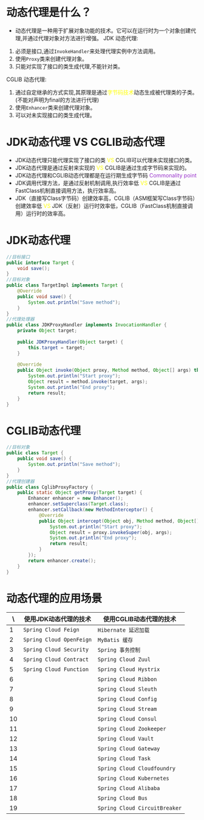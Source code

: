 # 动态代理是什么？
- 动态代理是一种用于扩展对象功能的技术。它可以在运行时为一个对象创建代理,并通过代理对象对方法进行增强。
JDK 动态代理:
1. 必须是接口,通过`InvokeHandler`来处理代理实例中方法调用。
2. 使用`Proxy`类来创建代理对象。
3. 只能对实现了接口的类生成代理,不能针对类。

CGLIB 动态代理:
1. 通过自定继承的方式实现,其原理是通过<span style="color:yellow">字节码技术</span>动态生成被代理类的子类。(不能对声明为final的方法进行代理)
2. 使用`Enhancer`类来创建代理对象。
3. 可以对未实现接口的类生成代理。

# JDK动态代理 VS CGLIB动态代理
- JDK动态代理只能代理实现了接口的类 <span style="color:yellow;">VS</span> CGLIB可以代理未实现接口的类。
- JDK动态代理是通过反射来实现的 <span style="color:yellow;">VS</span> CGLIB是通过生成字节码来实现的。
- JDK动态代理和CGLIB动态代理都是在运行期生成字节码 <span style="color:darkorchid;">Commonality point</span> 
- JDK调用代理方法，是通过反射机制调用,执行效率低 <span style="color:yellow;">VS</span> CGLIB是通过FastClass机制直接调用方法，执行效率高。
- JDK（直接写Class字节码）创建效率高，CGLIB（ASM框架写Class字节码）创建效率低 <span style="color:yellow;">VS</span> JDK（反射）运行时效率低，CGLIB（FastClass机制直接调用）运行时的效率高。


# JDK动态代理
```java
//目标接口
public interface Target {
    void save();
}
//目标对象
public class TargetImpl implements Target {
    @Override
    public void save() {
        System.out.println("Save method");
    }
}  
//代理处理器
public class JDKProxyHandler implements InvocationHandler {
    private Object target;
    
    public JDKProxyHandler(Object target) {
        this.target = target;
    }
    
    @Override
    public Object invoke(Object proxy, Method method, Object[] args) throws Throwable {
        System.out.println("Start proxy");
        Object result = method.invoke(target, args);
        System.out.println("End proxy");
        return result;
    }
}
```
# CGLIB动态代理
```java
//目标对象
public class Target {
    public void save() {
        System.out.println("Save method");
    }
}
//代理创建器
public class CglibProxyFactory {
    public static Object getProxy(Target target) {
        Enhancer enhancer = new Enhancer();
        enhancer.setSuperclass(Target.class);
        enhancer.setCallback(new MethodInterceptor() {
            @Override
            public Object intercept(Object obj, Method method, Object[] args, MethodProxy proxy) throws Throwable {
                System.out.println("Start proxy");
                Object result = proxy.invokeSuper(obj, args);
                System.out.println("End proxy");
                return result;
            }
        });
        return enhancer.create();
    }
} 
```

# 动态代理的应用场景
| \   |   使用JDK动态代理的技术   |   使用CGLIB动态代理的技术   |
|-----| ---- | ---- |
| 1   |   `Spring Cloud Feign`   |   `Hibernate 延迟加载`   |
| 2   |   `Spring Cloud OpenFeign`   |   `MyBatis 缓存`   |
| 3   |   `Spring Cloud Security`   |   `Spring 事务控制`   |
| 4   |   `Spring Cloud Contract`   |   `Spring Cloud Zuul`   |
| 5   |   `Spring Cloud Function`   |   `Spring Cloud Hystrix`   |
| 6   |      |   `Spring Cloud Ribbon`   |
| 7   |      |   `Spring Cloud Sleuth`   |
| 8   |      |   `Spring Cloud Config`   |
| 9   |      |   `Spring Cloud Stream`   |
| 10  |      |   `Spring Cloud Consul`   |
| 11  |      |   `Spring Cloud Zookeeper`   |
| 12  |      |   `Spring Cloud Vault`   |
| 13  |      |   `Spring Cloud Gateway`   |
| 14  |      |   `Spring Cloud Task`   |
| 15  |      |   `Spring Cloud Cloudfoundry`   |
| 16  |      |   `Spring Cloud Kubernetes`   |
| 17  |      |   `Spring Cloud Alibaba`   |
| 18  |      |   `Spring Cloud Bus`   |
| 19  |      |   `Spring Cloud CircuitBreaker`   |